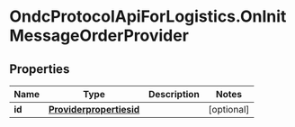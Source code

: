 # OndcProtocolApiForLogistics.OnInitMessageOrderProvider

## Properties
Name | Type | Description | Notes
------------ | ------------- | ------------- | -------------
**id** | [**Providerpropertiesid**](Providerpropertiesid.md) |  | [optional] 
